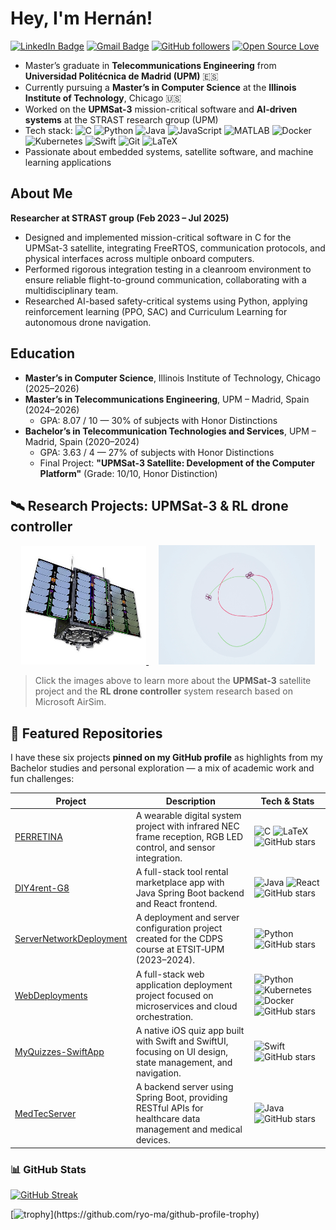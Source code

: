 # Hey, I'm Hernán!

[![LinkedIn Badge](https://img.shields.io/badge/-Hern%C3%A1n%20Garc%C3%ADa%20Quijano-blue?style=social&logo=linkedin&logoColor=black&link=https://www.linkedin.com/in/hernan-garcia-quijano)](https://www.linkedin.com/in/hernan-garcia-quijano)
[![Gmail Badge](https://img.shields.io/badge/-hernangarqui-c14438?style=social&logo=Gmail&logoColor=red&link=mailto:hernangarqui@gmail.com)](mailto:hernangarqui@gmail.com)
[![GitHub followers](https://img.shields.io/github/followers/hernaangq?label=Follow&style=social)](https://github.com/hernaangq)
[![Open Source Love](https://badges.frapsoft.com/os/v1/open-source.svg?v=102)](https://github.com/ellerbrock/open-source-badge/)

* Master’s graduate in **Telecommunications Engineering** from **Universidad Politécnica de Madrid (UPM)** 🇪🇸  
* Currently pursuing a **Master’s in Computer Science** at the **Illinois Institute of Technology**, Chicago 🇺🇸  
* Worked on the **UPMSat-3** mission-critical software and **AI-driven systems** at the STRAST research group (UPM)  
* Tech stack: ![C](https://img.shields.io/badge/-C-555555?logo=c&logoColor=white)
![Python](https://img.shields.io/badge/-Python-3776AB?logo=python&logoColor=white)
![Java](https://img.shields.io/badge/-Java-007396?logo=java&logoColor=white)
![JavaScript](https://img.shields.io/badge/-JavaScript-F7DF1E?logo=javascript&logoColor=black)
![MATLAB](https://img.shields.io/badge/-MATLAB-0076A8?logo=mathworks&logoColor=white)
![Docker](https://img.shields.io/badge/-Docker-2496ED?logo=docker&logoColor=white)
![Kubernetes](https://img.shields.io/badge/-Kubernetes-326CE5?logo=kubernetes&logoColor=white)
![Swift](https://img.shields.io/badge/-Swift-F05138?logo=swift\&logoColor=white)
![Git](https://img.shields.io/badge/-Git-F05032?logo=git&logoColor=white)
![LaTeX](https://img.shields.io/badge/-LaTeX-008080?logo=latex&logoColor=white)  
* Passionate about embedded systems, satellite software, and machine learning applications  


## About Me
**Researcher at STRAST group (Feb 2023 – Jul 2025)**  
- Designed and implemented mission-critical software in C for the UPMSat-3 satellite, integrating FreeRTOS, communication protocols, and physical interfaces across multiple onboard computers.  
- Performed rigorous integration testing in a cleanroom environment to ensure reliable flight-to-ground communication, collaborating with a multidisciplinary team.  
- Researched AI-based safety-critical systems using Python, applying reinforcement learning (PPO, SAC) and Curriculum Learning for autonomous drone navigation.


## Education
- **Master’s in Computer Science**, Illinois Institute of Technology, Chicago (2025–2026)  
- **Master’s in Telecommunications Engineering**, UPM – Madrid, Spain (2024–2026)  
  - GPA: 8.07 / 10 — 30% of subjects with Honor Distinctions  
- **Bachelor’s in Telecommunication Technologies and Services**, UPM – Madrid, Spain (2020–2024)  
  - GPA: 3.63 / 4 — 27% of subjects with Honor Distinctions  
  - Final Project: **"UPMSat-3 Satellite: Development of the Computer Platform"** (Grade: 10/10, Honor Distinction)  


## 🛰️ Research Projects: UPMSat-3 &  RL drone controller

<div align="center">

<a href="https://www.idr.upm.es/es/upmsat-3?view=article&id=296:1el-proyecto-upmsat-3&catid=40" target="_blank" rel="noopener noreferrer">
  <img src="UPMSat-3_Nota-inicial_Satelite_Interior_1_1871169997.jpg" alt="UPMSat-3" width="200"/>
</a>
&nbsp;&nbsp;&nbsp;
<a href="https://microsoft.github.io/AirSim/" target="_blank" rel="noopener noreferrer">
  <img src="pegandose.png" alt="strAI - AirSim" width="250" height="191"/>
</a>

</div>

> Click the images above to learn more about the **UPMSat-3** satellite project and the **RL drone controller** system research based on Microsoft AirSim.


## 📌 Featured Repositories

I have these six projects **pinned on my GitHub profile** as highlights from my Bachelor studies and personal exploration — a mix of academic work and fun challenges:

| Project                                                                         | Description                                                                                                    | Tech & Stats                                                                                                                                                                            |
| ------------------------------------------------------------------------------- | -------------------------------------------------------------------------------------------------------------- | --------------------------------------------------------------------------------------------------------------------------------------------------------------------------------------- |
| [PERRETINA](https://github.com/hernaangq/PERRETINA)                             | A wearable digital system project with infrared NEC frame reception, RGB LED control, and sensor integration.  | ![C](https://img.shields.io/badge/-C-555555?logo=c\&logoColor=white) ![LaTeX](https://img.shields.io/badge/-LaTeX-008080?logo=latex&logoColor=white) ![GitHub stars](https://img.shields.io/github/stars/hernaangq/PERRETINA?style=social)                              |
| [DIY4rent-G8](https://github.com/hernaangq/DIY4rent-G8)                         | A full-stack tool rental marketplace app with Java Spring Boot backend and React frontend.                     | ![Java](https://img.shields.io/badge/-Java-007396?logo=java&logoColor=white) ![React](https://img.shields.io/badge/-React-61DAFB?logo=react&logoColor=black) ![GitHub stars](https://img.shields.io/github/stars/hernaangq/DIY4rent-G8?style=social)                   |
| [ServerNetworkDeployment](https://github.com/hernaangq/ServerNetworkDeployment) | A deployment and server configuration project created for the CDPS course at ETSIT‑UPM (2023–2024).            | ![Python](https://img.shields.io/badge/-Python-3776AB?logo=python\&logoColor=white) ![GitHub stars](https://img.shields.io/github/stars/hernaangq/ServerNetworkDeployment?style=social) |
| [WebDeployments](https://github.com/hernaangq/WebDeployments)                   | A full-stack web application deployment project focused on microservices and cloud orchestration.              | ![Python](https://img.shields.io/badge/-Python-3776AB?logo=python\&logoColor=white) ![Kubernetes](https://img.shields.io/badge/-Kubernetes-326CE5?logo=kubernetes&logoColor=white) ![Docker](https://img.shields.io/badge/-Docker-2496ED?logo=docker&logoColor=white) ![GitHub stars](https://img.shields.io/github/stars/hernaangq/WebDeployments?style=social)          |
| [MyQuizzes-SwiftApp](https://github.com/hernaangq/MyQuizzes-SwiftApp)           | A native iOS quiz app built with Swift and SwiftUI, focusing on UI design, state management, and navigation.   | ![Swift](https://img.shields.io/badge/-Swift-F05138?logo=swift\&logoColor=white) ![GitHub stars](https://img.shields.io/github/stars/hernaangq/MyQuizzes-SwiftApp?style=social)         |
| [MedTecServer](https://github.com/hernaangq/MedTecServer)                       | A backend server using Spring Boot, providing RESTful APIs for healthcare data management and medical devices. | ![Java](https://img.shields.io/badge/-Java-007396?logo=java&logoColor=white) ![GitHub stars](https://img.shields.io/github/stars/hernaangq/MedTecServer?style=social)                  |



### 📊 GitHub Stats

[![GitHub Streak](https://github-readme-streak-stats.herokuapp.com?user=hernaangq)](https://git.io/streak-stats)  

[![trophy](https://github-profile-trophy.vercel.app/?username=hernaangq&rank=-C,-?)](https://github.com/ryo-ma/github-profile-trophy)
